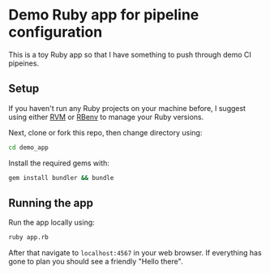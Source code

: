 # Demo Ruby app for pipeline configuration

This is a toy Ruby app so that I have something to push through demo CI pipeines.

## Setup

If you haven't run any Ruby projects on your machine before, I suggest using either [RVM](https://rvm.io/) or [RBenv](https://github.com/rbenv/rbenv#installation) to manage your Ruby versions.

Next, clone or fork this repo, then change directory using:

```bash
cd demo_app
```

Install the required gems with:

```bash
gem install bundler && bundle
```

## Running the app

Run the app locally using:

```bash
ruby app.rb
```

After that navigate to `localhost:4567` in your web browser. If everything has gone to plan you should see a friendly "Hello there".
